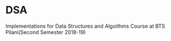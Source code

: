 # DSA
Implementations for Data Structures and Algoithms Course at BTS Pilani(Second Semester 2018-19)

